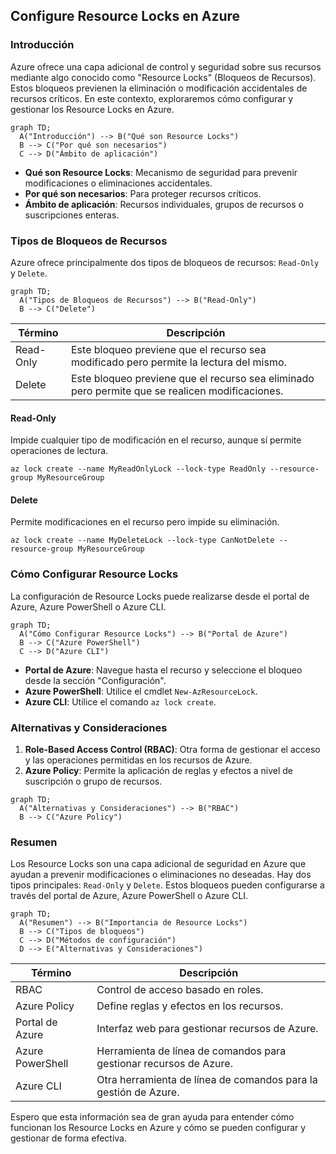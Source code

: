 ## Configure Resource Locks en Azure

### Introducción

Azure ofrece una capa adicional de control y seguridad sobre sus recursos mediante algo conocido como "Resource Locks" (Bloqueos de Recursos). Estos bloqueos previenen la eliminación o modificación accidentales de recursos críticos. En este contexto, exploraremos cómo configurar y gestionar los Resource Locks en Azure.

```mermaid
graph TD;
  A("Introducción") --> B("Qué son Resource Locks")
  B --> C("Por qué son necesarios")
  C --> D("Ámbito de aplicación")
```

- **Qué son Resource Locks**: Mecanismo de seguridad para prevenir modificaciones o eliminaciones accidentales.
- **Por qué son necesarios**: Para proteger recursos críticos.
- **Ámbito de aplicación**: Recursos individuales, grupos de recursos o suscripciones enteras.

### Tipos de Bloqueos de Recursos

Azure ofrece principalmente dos tipos de bloqueos de recursos: `Read-Only` y `Delete`.

```mermaid
graph TD;
  A("Tipos de Bloqueos de Recursos") --> B("Read-Only")
  B --> C("Delete")
```

| Término    | Descripción                                                                                           |
|------------|-------------------------------------------------------------------------------------------------------|
| Read-Only  | Este bloqueo previene que el recurso sea modificado pero permite la lectura del mismo.                 |
| Delete     | Este bloqueo previene que el recurso sea eliminado pero permite que se realicen modificaciones.        |

#### Read-Only

Impide cualquier tipo de modificación en el recurso, aunque sí permite operaciones de lectura.

```azurecli
az lock create --name MyReadOnlyLock --lock-type ReadOnly --resource-group MyResourceGroup
```

#### Delete

Permite modificaciones en el recurso pero impide su eliminación.

```azurecli
az lock create --name MyDeleteLock --lock-type CanNotDelete --resource-group MyResourceGroup
```

### Cómo Configurar Resource Locks

La configuración de Resource Locks puede realizarse desde el portal de Azure, Azure PowerShell o Azure CLI.

```mermaid
graph TD;
  A("Cómo Configurar Resource Locks") --> B("Portal de Azure")
  B --> C("Azure PowerShell")
  C --> D("Azure CLI")
```

- **Portal de Azure**: Navegue hasta el recurso y seleccione el bloqueo desde la sección "Configuración".
- **Azure PowerShell**: Utilice el cmdlet `New-AzResourceLock`.
- **Azure CLI**: Utilice el comando `az lock create`.

### Alternativas y Consideraciones

1. **Role-Based Access Control (RBAC)**: Otra forma de gestionar el acceso y las operaciones permitidas en los recursos de Azure.
2. **Azure Policy**: Permite la aplicación de reglas y efectos a nivel de suscripción o grupo de recursos.

```mermaid
graph TD;
  A("Alternativas y Consideraciones") --> B("RBAC")
  B --> C("Azure Policy")
```

### Resumen

Los Resource Locks son una capa adicional de seguridad en Azure que ayudan a prevenir modificaciones o eliminaciones no deseadas. Hay dos tipos principales: `Read-Only` y `Delete`. Estos bloqueos pueden configurarse a través del portal de Azure, Azure PowerShell o Azure CLI.

```mermaid
graph TD;
  A("Resumen") --> B("Importancia de Resource Locks")
  B --> C("Tipos de bloqueos")
  C --> D("Métodos de configuración")
  D --> E("Alternativas y Consideraciones")
```

| Término    | Descripción                                                                                            |
|------------|--------------------------------------------------------------------------------------------------------|
| RBAC       | Control de acceso basado en roles.                                                                       |
| Azure Policy | Define reglas y efectos en los recursos.                                                                 |
| Portal de Azure | Interfaz web para gestionar recursos de Azure.                                                           |
| Azure PowerShell | Herramienta de línea de comandos para gestionar recursos de Azure.                                       |
| Azure CLI | Otra herramienta de línea de comandos para la gestión de Azure.                                           |

Espero que esta información sea de gran ayuda para entender cómo funcionan los Resource Locks en Azure y cómo se pueden configurar y gestionar de forma efectiva.
